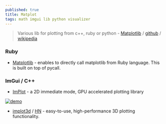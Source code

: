 ```yaml
---
published: true
title: Matplot
tags: math imgui lib python visualizer
---
```

> Various lib for plotting from c++, ruby or python - [Matplotlib](https://matplotlib.org/) / [github](https://github.com/matplotlib/matplotlib) / [wikipedia](https://en.wikipedia.org/wiki/Matplotlib)

### Ruby
- [Matplotlib](https://github.com/mrkn/matplotlib.rb#matplotlib) - enables to directly call matplotlib from Ruby language. This is built on top of pycall.

### ImGui / C++

- [ImPlot](https://github.com/epezent/implot?tab=readme-ov-file#implot) - a 2D immediate mode, GPU accelerated plotting library

[![demo](https://raw.githubusercontent.com/wiki/epezent/implot/screenshots3/example.PNG)](https://github.com/epezent/implot?tab=readme-ov-file#usage)

- [implot3d](https://github.com/brenocq/implot3d?tab=readme-ov-file#implot3d) / [HN](https://news.ycombinator.com/item?id=42448913) - easy-to-use, high-performance 3D plotting functionality. 

